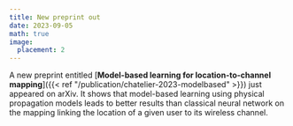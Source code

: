 ```yaml
---
title: New preprint out
date: 2023-09-05
math: true
image:
  placement: 2
---
```


A new preprint entitled [**Model-based learning for location-to-channel mapping**]({{< ref "/publication/chatelier-2023-modelbased" >}}) just appeared on arXiv. It shows that model-based learning using physical propagation models leads to better results than classical neural network on the mapping linking the location of a given user to its wireless channel.
